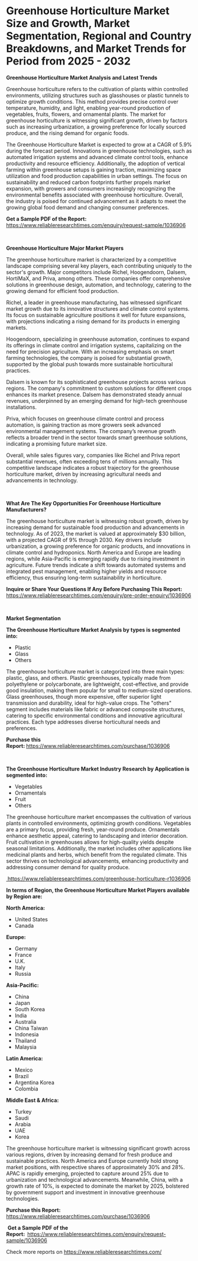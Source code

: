 <p><h1>Greenhouse Horticulture Market Size and Growth, Market Segmentation, Regional and Country Breakdowns, and Market Trends for Period from 2025 -  2032</h1></p><p><strong>Greenhouse Horticulture Market Analysis and Latest Trends</strong></p>
<p><p>Greenhouse horticulture refers to the cultivation of plants within controlled environments, utilizing structures such as glasshouses or plastic tunnels to optimize growth conditions. This method provides precise control over temperature, humidity, and light, enabling year-round production of vegetables, fruits, flowers, and ornamental plants. The market for greenhouse horticulture is witnessing significant growth, driven by factors such as increasing urbanization, a growing preference for locally sourced produce, and the rising demand for organic foods.</p><p>The Greenhouse Horticulture Market is expected to grow at a CAGR of 5.9% during the forecast period. Innovations in greenhouse technologies, such as automated irrigation systems and advanced climate control tools, enhance productivity and resource efficiency. Additionally, the adoption of vertical farming within greenhouse setups is gaining traction, maximizing space utilization and food production capabilities in urban settings. The focus on sustainability and reduced carbon footprints further propels market expansion, with growers and consumers increasingly recognizing the environmental benefits associated with greenhouse horticulture. Overall, the industry is poised for continued advancement as it adapts to meet the growing global food demand and changing consumer preferences.</p></p>
<p><strong>Get a Sample PDF of the Report:&nbsp;</strong> <a href="https://www.reliableresearchtimes.com/enquiry/request-sample/1036906?utm_campaign=3297&utm_medium=2&utm_source=Github&utm_content=ia&utm_term=30032025&utm_id=greenhouse-horticulture">https://www.reliableresearchtimes.com/enquiry/request-sample/1036906</a></p>
<p>&nbsp;</p>
<p><strong>Greenhouse Horticulture Major Market Players</strong></p>
<p><p>The greenhouse horticulture market is characterized by a competitive landscape comprising several key players, each contributing uniquely to the sector's growth. Major competitors include Richel, Hoogendoorn, Dalsem, HortiMaX, and Priva, among others. These companies offer comprehensive solutions in greenhouse design, automation, and technology, catering to the growing demand for efficient food production.</p><p>Richel, a leader in greenhouse manufacturing, has witnessed significant market growth due to its innovative structures and climate control systems. Its focus on sustainable agriculture positions it well for future expansions, with projections indicating a rising demand for its products in emerging markets.</p><p>Hoogendoorn, specializing in greenhouse automation, continues to expand its offerings in climate control and irrigation systems, capitalizing on the need for precision agriculture. With an increasing emphasis on smart farming technologies, the company is poised for substantial growth, supported by the global push towards more sustainable horticultural practices.</p><p>Dalsem is known for its sophisticated greenhouse projects across various regions. The company's commitment to custom solutions for different crops enhances its market presence. Dalsem has demonstrated steady annual revenues, underpinned by an emerging demand for high-tech greenhouse installations.</p><p>Priva, which focuses on greenhouse climate control and process automation, is gaining traction as more growers seek advanced environmental management systems. The company’s revenue growth reflects a broader trend in the sector towards smart greenhouse solutions, indicating a promising future market size.</p><p>Overall, while sales figures vary, companies like Richel and Priva report substantial revenues, often exceeding tens of millions annually. This competitive landscape indicates a robust trajectory for the greenhouse horticulture market, driven by increasing agricultural needs and advancements in technology.</p></p>
<p>&nbsp;</p>
<p><strong>What Are The Key Opportunities For Greenhouse Horticulture Manufacturers?</strong></p>
<p><p>The greenhouse horticulture market is witnessing robust growth, driven by increasing demand for sustainable food production and advancements in technology. As of 2023, the market is valued at approximately $30 billion, with a projected CAGR of 9% through 2030. Key drivers include urbanization, a growing preference for organic products, and innovations in climate control and hydroponics. North America and Europe are leading regions, while Asia-Pacific is emerging rapidly due to rising investment in agriculture. Future trends indicate a shift towards automated systems and integrated pest management, enabling higher yields and resource efficiency, thus ensuring long-term sustainability in horticulture.</p></p>
<p><strong>Inquire or Share Your Questions If Any Before Purchasing This Report:</strong> <a href="https://www.reliableresearchtimes.com/enquiry/pre-order-enquiry/1036906?utm_campaign=3297&utm_medium=2&utm_source=Github&utm_content=ia&utm_term=30032025&utm_id=greenhouse-horticulture">https://www.reliableresearchtimes.com/enquiry/pre-order-enquiry/1036906</a></p>
<p>&nbsp;</p>
<p><strong>Market Segmentation</strong></p>
<p><strong>The Greenhouse Horticulture Market Analysis by types is segmented into:</strong></p>
<p><ul><li>Plastic</li><li>Glass</li><li>Others</li></ul></p>
<p><p>The greenhouse horticulture market is categorized into three main types: plastic, glass, and others. Plastic greenhouses, typically made from polyethylene or polycarbonate, are lightweight, cost-effective, and provide good insulation, making them popular for small to medium-sized operations. Glass greenhouses, though more expensive, offer superior light transmission and durability, ideal for high-value crops. The "others" segment includes materials like fabric or advanced composite structures, catering to specific environmental conditions and innovative agricultural practices. Each type addresses diverse horticultural needs and preferences.</p></p>
<p><strong>Purchase this Report:&nbsp;</strong><a href="https://www.reliableresearchtimes.com/purchase/1036906?utm_campaign=3297&utm_medium=2&utm_source=Github&utm_content=ia&utm_term=30032025&utm_id=greenhouse-horticulture">https://www.reliableresearchtimes.com/purchase/1036906</a></p>
<p>&nbsp;</p>
<p><strong>The Greenhouse Horticulture Market Industry Research by Application is segmented into:</strong></p>
<p><ul><li>Vegetables</li><li>Ornamentals</li><li>Fruit</li><li>Others</li></ul></p>
<p><p>The greenhouse horticulture market encompasses the cultivation of various plants in controlled environments, optimizing growth conditions. Vegetables are a primary focus, providing fresh, year-round produce. Ornamentals enhance aesthetic appeal, catering to landscaping and interior decoration. Fruit cultivation in greenhouses allows for high-quality yields despite seasonal limitations. Additionally, the market includes other applications like medicinal plants and herbs, which benefit from the regulated climate. This sector thrives on technological advancements, enhancing productivity and addressing consumer demand for quality produce.</p></p>
<p><a href="https://www.reliableresearchtimes.com/greenhouse-horticulture-r1036906?utm_campaign=3297&utm_medium=2&utm_source=Github&utm_content=ia&utm_term=30032025&utm_id=greenhouse-horticulture">&nbsp;https://www.reliableresearchtimes.com/greenhouse-horticulture-r1036906</a></p>
<p><strong>In terms of Region, the Greenhouse Horticulture Market Players available by Region are:</strong></p>
<p>
    <p> <strong> North America: </strong>
        <ul>
            <li>United States</li>
            <li>Canada</li>
        </ul>
        </p> 
    <p> <strong> Europe: </strong>
        <ul>
            <li>Germany</li>
            <li>France</li>
            <li>U.K.</li>
            <li>Italy</li>
            <li>Russia</li>
        </ul>
        </p> 
    <p> <strong> Asia-Pacific: </strong>
        <ul>
            <li>China</li>
            <li>Japan</li>
            <li>South Korea</li>
            <li>India</li>
            <li>Australia</li>
            <li>China Taiwan</li>
            <li>Indonesia</li>
            <li>Thailand</li>
            <li>Malaysia</li>
        </ul>
        </p> 
    <p> <strong> Latin America: </strong>
        <ul>
            <li>Mexico</li>
            <li>Brazil</li>
            <li>Argentina Korea</li>
            <li>Colombia</li>
        </ul>
        </p> 
    <p> <strong> Middle East & Africa: </strong>
        <ul>
            <li>Turkey</li>
            <li>Saudi</li>
            <li>Arabia</li>
            <li>UAE</li>
            <li>Korea</li>
        </ul>
    </p>
    </p>
<p><p>The greenhouse horticulture market is witnessing significant growth across various regions, driven by increasing demand for fresh produce and sustainable practices. North America and Europe currently hold strong market positions, with respective shares of approximately 30% and 28%. APAC is rapidly emerging, projected to capture around 25% due to urbanization and technological advancements. Meanwhile, China, with a growth rate of 10%, is expected to dominate the market by 2025, bolstered by government support and investment in innovative greenhouse technologies.</p></p>
<p><strong>Purchase this Report: </strong><a href="https://www.reliableresearchtimes.com/purchase/1036906?utm_campaign=3297&utm_medium=2&utm_source=Github&utm_content=ia&utm_term=30032025&utm_id=greenhouse-horticulture">https://www.reliableresearchtimes.com/purchase/1036906</a></p>
<p>&nbsp;<strong>Get a Sample PDF of the Report:&nbsp;&nbsp;</strong><a href="https://www.reliableresearchtimes.com/enquiry/request-sample/1036906?utm_campaign=3297&utm_medium=2&utm_source=Github&utm_content=ia&utm_term=30032025&utm_id=greenhouse-horticulture">https://www.reliableresearchtimes.com/enquiry/request-sample/1036906</a></p>
<p><strong></strong></p>
<p>Check more reports on <a href="https://www.reliableresearchtimes.com/?utm_campaign=3297&utm_medium=2&utm_source=Github&utm_content=ia&utm_term=30032025&utm_id=greenhouse-horticulture">https://www.reliableresearchtimes.com/</a></p>